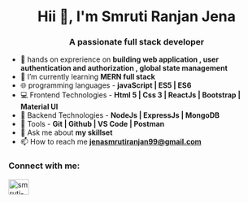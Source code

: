  <h1 align="center">Hii 👋, I'm Smruti Ranjan Jena</h1>
<h3 align="center">A passionate full stack developer</h3>

- 🌱 hands on exprerience on **building web application , user authentication and authorization , global state management**
- 🌱 I’m currently learning **MERN full stack**
- 🌐 programming languages - **javaScript | ES5 | ES6**
- 💻 Frontend Technologies - **Html 5 | Css 3 | ReactJs | Bootstrap | Material UI**
- 🔭 Backend Technologies - **NodeJs | ExpressJs | MongoDB**
- 🔧 Tools - **Git | Github | VS Code | Postman**
- 💬 Ask me about **my skillset**
- 📫 How to reach me **jenasmrutiranjan99@gmail.com** 
<h3 align="left">Connect with me:</h3>
<p align="left">
<a href="https://linkedin.com/in/smruti-ranjan-jena-3ab065258" target="blank"><img align="center" src="https://raw.githubusercontent.com/rahuldkjain/github-profile-readme-generator/master/src/images/icons/Social/linked-in-alt.svg" alt="smruti-ranjan-jena-3ab065258" height="30" width="40" /></a>
</p>

